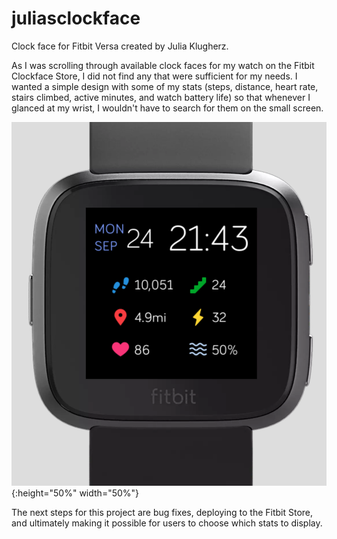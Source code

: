 # juliasclockface
Clock face for Fitbit Versa created by Julia Klugherz. 

As I was scrolling through available clock faces for my watch on the Fitbit Clockface Store, I did not find any that were sufficient for my needs. I wanted a simple design with some of my stats (steps, distance, heart rate, stairs climbed, active minutes, and watch battery life) so that whenever I glanced at my wrist, I wouldn't have to search for them on the small screen. 

![](/juliasclockface.png){:height="50%" width="50%"}

The next steps for this project are bug fixes, deploying to the Fitbit Store, and ultimately making it possible for users to choose which stats to display.


